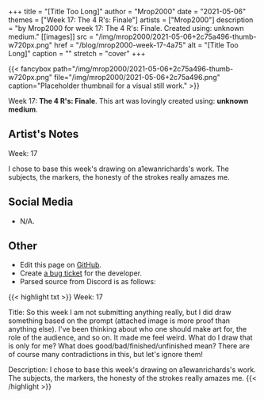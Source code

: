 +++
title =       "[Title Too Long]"
author =      "Mrop2000"
date =        "2021-05-06"
themes =      ["Week 17: The 4 R's: Finale"]
artists =     ["Mrop2000"]
description = "by Mrop2000 for week 17: The 4 R's: Finale. Created using: unknown medium."
[[images]]
      src = "/img/mrop2000/2021-05-06+2c75a496-thumb-w720px.png"
      href = "/blog/mrop2000-week-17-4a75"
      alt = "[Title Too Long]"
      caption = ""
      stretch = "cover"
+++

{{< fancybox path="/img/mrop2000/2021-05-06+2c75a496-thumb-w720px.png" file="/img/mrop2000/2021-05-06+2c75a496.png" caption="Placeholder thumbnail for a visual still work." >}}


Week 17: **The 4 R's: Finale**. This art was lovingly created using: **unknown medium**.

## Artist's Notes

Week: 17

I chose to base this week's drawing on a1ewanrichards's work. The subjects, the markers, the honesty of the strokes really amazes me.

## Social Media

- N/A.

## Other

- Edit this page on [GitHub](https://github.com/teaminkling/web-refresh/edit/main/content/blog/mrop2000-week-17-4a75.md).
- Create [a bug ticket](https://github.com/teaminkling/web-refresh/issues/new?assignees=&labels=bug&template=problem-report.md&title=) for the developer.
- Parsed source from Discord is as follows:

{{< highlight txt >}}
Week: 17

Title: So this week I am not submitting anything really, but I did draw something based on the prompt (attached image is more proof than anything else). I've been thinking about who one should make art for, the role of the audience, and so on. It made me feel weird. What do I draw that is only for me? What does good/bad/finished/unfinished mean? There are of course many contradictions in this, but let's ignore them!

Description: I chose to base this week's drawing on a1ewanrichards's work. The subjects, the markers, the honesty of the strokes really amazes me.
{{< /highlight >}}